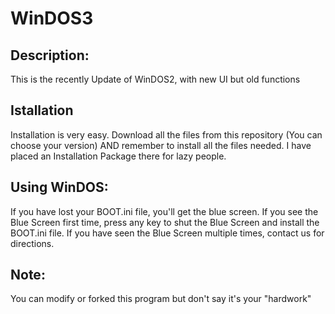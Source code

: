 # WinDOS3
     


Description:
----
This is the recently Update of WinDOS2, with new UI but old functions

Istallation
----
Installation is very easy. Download all the files from this repository (You can choose your version) AND remember to install all the files needed. I have placed an Installation Package there for lazy people.

Using WinDOS:
----
If you have lost your BOOT.ini file, you'll get the blue screen. If you see the Blue Screen first time, press any key to shut the Blue Screen and install the BOOT.ini file. If you have seen the Blue Screen multiple times, contact us for directions.

Note:
----
You can modify or forked this program but don't say it's your "hardwork"






